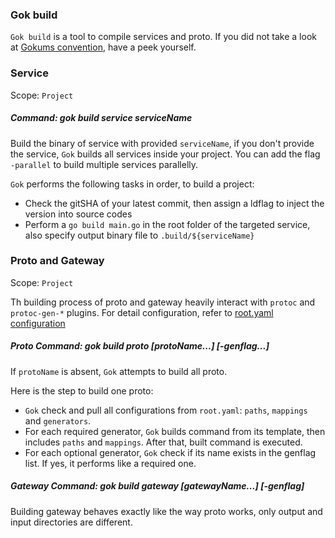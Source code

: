 ### Gok build

`Gok build` is a tool to compile services and proto. If you did not take a look at [Gokums convention](../others/conventions.md), have a peek yourself.

### Service

Scope: `Project`

##### Command: gok build service serviceName

Build the binary of service with provided `serviceName`, if you don't provide the service, `Gok` builds all services inside your project. You can add the flag `-parallel` to build multiple services parallelly.

`Gok` performs the following tasks in order, to build a project:

- Check the gitSHA of your latest commit, then assign a ldflag to inject the version into source codes
- Perform a `go build main.go` in the root folder of the targeted service, also specify output binary file to `.build/${serviceName}`

### Proto and Gateway

Scope: `Project`

Th building process of proto and gateway heavily interact with `protoc` and `protoc-gen-*` plugins. For detail configuration, refer to [root.yaml configuration](../others/root.yaml.md)

##### Proto Command: gok build proto [protoName...] [-genflag...]

If `protoName` is absent, `Gok` attempts to build all proto.

Here is the step to build one proto:

- `Gok` check and pull all configurations from `root.yaml`: `paths`, `mappings` and `generators`.
- For each required generator, `Gok` builds command from its template, then includes `paths` and `mappings`. After that, built command is executed.
- For each optional generator, `Gok` check if its name exists in the genflag list. If yes, it performs like a required one.

##### Gateway Command: gok build gateway [gatewayName...] [-genflag]

Building gateway behaves exactly like the way proto works, only output and input directories are different.
